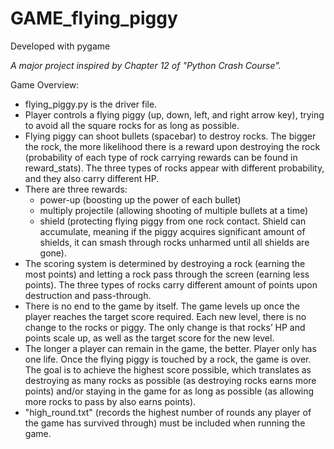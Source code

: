 # GAME_flying_piggy
Developed with pygame

_A major project inspired by Chapter 12 of "Python Crash Course"._

Game Overview:

* flying_piggy.py is the driver file.
* Player controls a flying piggy (up, down, left, and right arrow key), trying to avoid all the square rocks for as long as possible.
* Flying piggy can shoot bullets (spacebar) to destroy rocks. The bigger the rock, the more likelihood there is a reward upon destroying the rock (probability of each type of rock carrying rewards can be found in reward_stats). The three types of rocks appear with different probability, and they also carry different HP.
* There are three rewards: 
  * power-up (boosting up the power of each bullet)
  * multiply projectile (allowing shooting of multiple bullets at a time)
  * shield (protecting flying piggy from one rock contact. Shield can accumulate, meaning if the piggy acquires significant amount of shields, it can smash through rocks unharmed until all shields are gone).
*  The scoring system is determined by destroying a rock (earning the most points) and letting a rock pass through the screen (earning less points). The three types of rocks carry different amount of points upon destruction and pass-through. 
* There is no end to the game by itself. The game levels up once the player reaches the target score required. Each new level, there is no change to the rocks or piggy. The only change is that rocks’ HP and points scale up, as well as the target score for the new level. 
* The longer a player can remain in the game, the better. Player only has one life. Once the flying piggy is touched by a rock, the game is over. The goal is to achieve the highest score possible, which translates as destroying as many rocks as possible (as destroying rocks earns more points) and/or staying in the game for as long as possible (as allowing more rocks to pass by also earns points).
* "high_round.txt" (records the highest number of rounds any player of the game has survived through) must be included when running the game.
